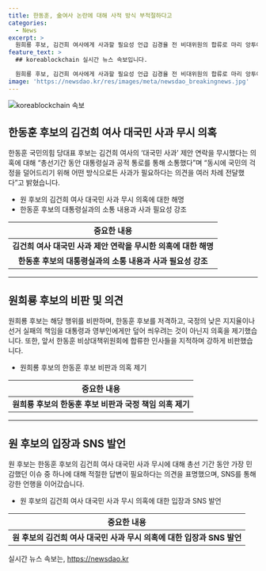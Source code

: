```yaml
---
title: 한동훈, 金여사 논란에 대해 사적 방식 부적절하다고
categories:
  - News
excerpt: >
  원희룡 후보, 김건희 여사에게 사과할 필요성 언급 김경율 전 비대위원의 합류로 마리 앙투아네트 발언 지적됐다. 원 후보는 김 여사에게 사과를 거부한 것을 인정하며, 한 후보를 비판했다. SNS에서도 원 후보는 반(反)윤 이미지를 강조하며, 한 후보의 판단력을 비판했고 사과를 촉구했다.
feature_text: >
  ## koreablockchain 실시간 뉴스 속보입니다.

  원희룡 후보, 김건희 여사에게 사과할 필요성 언급 김경율 전 비대위원의 합류로 마리 앙투아네트 발언 지적됐다. 원 후보는 김 여사에게 사과를 거부한 것을 인정하며, 한 후보를 비판했다. SNS에서도 원 후보는 반(反)윤 이미지를 강조하며, 한 후보의 판단력을 비판했고 사과를 촉구했다.
image: 'https://newsdao.kr/res/images/meta/newsdao_breakingnews.jpg'
---
```


<p><img src="https://newsdao.kr/res/images/meta/newsdao_breakingnews.jpg" alt="koreablockchain 속보" /></p>

<h2 data-ke-size="size26">한동훈 후보의 김건희 여사 대국민 사과 무시 의혹</h2>

<p data-ke-size="size16">한동훈 국민의힘 당대표 후보는 김건희 여사의 ‘대국민 사과’ 제안 연락을 무시했다는 의혹에 대해 “총선기간 동안 대통령실과 공적 통로를 통해 소통했다”며 “동시에 국민의 걱정을 덜어드리기 위해 어떤 방식으로든 사과가 필요하다는 의견을 여러 차례 전달했다”고 밝혔습니다.</p>

<ul>
<li>원 후보의 김건희 여사 대국민 사과 무시 의혹에 대한 해명</li>
<li>한동훈 후보의 대통령실과의 소통 내용과 사과 필요성 강조</li>
</ul>

<table>
<thead>
<tr>
<th style="text-align: center;">중요한 내용</th>
</tr>
</thead>
<tbody>
<tr>
<td style="text-align: center; height: 17px;"><b>김건희 여사 대국민 사과 제안 연락을 무시한 의혹에 대한 해명</b></td>
</tr>
<tr>
<td style="text-align: center;"><b>한동훈 후보의 대통령실과의 소통 내용과 사과 필요성 강조</b></td>
</tr>
</tbody>
</table>

<hr>

<h2 data-ke-size="size26">원희룡 후보의 비판 및 의견</h2>

<p data-ke-size="size16">원희룡 후보는 해당 행위를 비판하며, 한동훈 후보를 저격하고, 국정의 낮은 지지율이나 선거 실패의 책임을 대통령과 영부인에게만 덮어 씌우려는 것이 아닌지 의혹을 제기했습니다. 또한, 앞서 한동훈 비상대책위원회에 합류한 인사들을 지적하며 강하게 비판했습니다.</p>

<ul>
<li>원희룡 후보의 한동훈 후보 비판과 의혹 제기</li>
</ul>

<table>
<thead>
<tr>
<th style="text-align: center;">중요한 내용</th>
</tr>
</thead>
<tbody>
<tr>
<td style="text-align: center; height: 17px;"><b>원희룡 후보의 한동훈 후보 비판과 국정 책임 의혹 제기</b></td>
</tr>
</tbody>
</table>

<hr>

<h2 data-ke-size="size26">원 후보의 입장과 SNS 발언</h2>

<p data-ke-size="size16">원 후보는 한동훈 후보의 김건희 여사 대국민 사과 무시에 대해 총선 기간 동안 가장 민감했던 이슈 중 하나에 대해 적절한 답변이 필요하다는 의견을 표명했으며, SNS를 통해 강한 언행을 이어갔습니다.</p>

<ul>
<li>원 후보의 김건희 여사 대국민 사과 무시 의혹에 대한 입장과 SNS 발언</li>
</ul>

<table>
<thead>
<tr>
<th style="text-align: center;">중요한 내용</th>
</tr>
</thead>
<tbody>
<tr>
<td style="text-align: center; height: 17px;"><b>원 후보의 김건희 여사 대국민 사과 무시 의혹에 대한 입장과 SNS 발언</b></td>
</tr>
</tbody>
</table>

<p data-ke-size="size16"></p>
실시간 뉴스 속보는, <a href="https://newsdao.kr" rel="dofollow">https://newsdao.kr</a>


